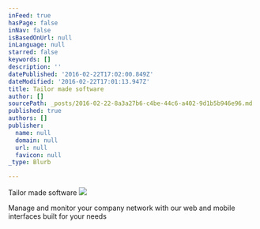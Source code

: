 ```yaml
---
inFeed: true
hasPage: false
inNav: false
isBasedOnUrl: null
inLanguage: null
starred: false
keywords: []
description: ''
datePublished: '2016-02-22T17:02:00.849Z'
dateModified: '2016-02-22T17:01:13.947Z'
title: Tailor made software
author: []
sourcePath: _posts/2016-02-22-8a3a27b6-c4be-44c6-a402-9d1b5b946e96.md
published: true
authors: []
publisher:
  name: null
  domain: null
  url: null
  favicon: null
_type: Blurb

---
```

Tailor made software
![](https://the-grid-user-content.s3-us-west-2.amazonaws.com/ab49d2e8-87ee-4d17-977d-6f06242a5e82.png)

Manage and monitor your company network with our web and mobile interfaces built for your needs